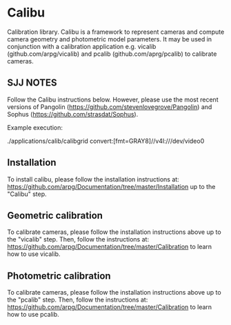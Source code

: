 Calibu
======
Calibration library. Calibu is a framework to represent cameras and compute
camera geometry and photometric model parameters. It may be used in conjunction
with a calibration application e.g. vicalib (github.com/arpg/vicalib) and pcalib
(github.com/aprg/pcalib) to calibrate cameras.

SJJ NOTES
---  
Follow the Calibu instructions below. However, please use the most recent versions
of Pangolin (https://github.com/stevenlovegrove/Pangolin) and Sophus
(https://github.com/strasdat/Sophus).

Example execution:

./applications/calib/calibgrid convert:[fmt=GRAY8]//v4l:///dev/video0

Installation
---
To install calibu, please follow the installation instructions at:
https://github.com/arpg/Documentation/tree/master/Installation up to the
"Calibu" step.

Geometric calibration
---
To calibrate cameras, please follow the installation instructions above up to
the "vicalib" step. Then, follow the instructions at:
https://github.com/arpg/Documentation/tree/master/Calibration to learn how to
use vicalib.

Photometric calibration
---
To calibrate cameras, please follow the installation instructions above up to
the "pcalib" step. Then, follow the instructions at:
https://github.com/arpg/Documentation/tree/master/Calibration to learn how to
use pcalib.

